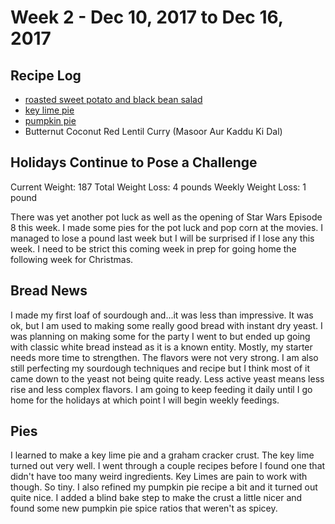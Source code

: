 # Week 2 - Dec 10, 2017 to Dec 16, 2017

## Recipe Log
* [roasted sweet potato and black bean salad](../../../1-recipes/salads/mason_jar_salads/roasted_sweet_potato_and_balck_bean.md)
* [key lime pie](../../../1-recipes/sweets/pies/key_lime_pie.md)
* [pumpkin pie](../../../1-recipes/sweets/pies/pumpkin_pie.md)
* Butternut Coconut Red Lentil Curry (Masoor Aur Kaddu Ki Dal)

## Holidays Continue to Pose a Challenge
Current Weight: 187
Total Weight Loss: 4 pounds
Weekly Weight Loss: 1 pound

There was yet another pot luck as well as the opening of Star Wars Episode 8 this week. I made some pies for the pot luck and pop corn at the movies. I managed to lose a pound last week but I will be surprised if I lose any this week. I need to be strict this coming week in prep for going home the following week for Christmas.


## Bread News
I made my first loaf of sourdough and...it was less than impressive. It was ok, but I am used to making some really good bread with instant dry yeast. I was planning on making some for the party I went to but ended up going with classic white bread instead as it is a known entity. Mostly, my starter needs more time to strengthen. The flavors were not very strong. I am also still perfecting my sourdough techniques and recipe but I think most of it came down to the yeast not being quite ready. Less active yeast means less rise and less complex flavors. I am going to keep feeding it daily until I go home for the holidays at which point I will begin weekly feedings.

## Pies
I learned to make a key lime pie and a graham cracker crust. The key lime turned out very well. I went through a couple recipes before I found one that didn't have too many weird ingredients. Key Limes are pain to work with though. So tiny. I also refined my pumpkin pie recipe a bit and it turned out quite nice. I added a blind bake step to make the crust a little nicer and found some new pumpkin pie spice ratios that weren't as spicey.
